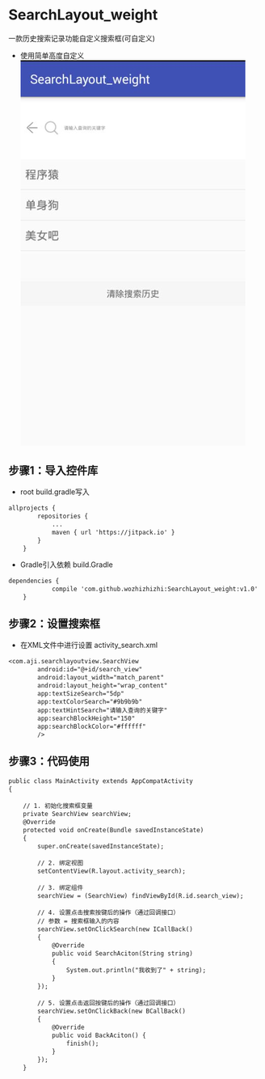 # SearchLayout_weight
一款历史搜索记录功能自定义搜索框(可自定义)
- 使用简单高度自定义
![image01.jpg](https://github.com/wozhizhizhi/SearchLayout_weight/blob/master/image/image01.jpg)
## 步骤1：导入控件库
- root build.gradle写入
```
allprojects {
		repositories {
			...
			maven { url 'https://jitpack.io' }
		}
	}
```

- Gradle引入依赖 build.Gradle
```
dependencies {
	        compile 'com.github.wozhizhizhi:SearchLayout_weight:v1.0'
	}
```
## 步骤2：设置搜索框
-  在XML文件中进行设置 activity_search.xml
```
<com.aji.searchlayoutview.SearchView
        android:id="@+id/search_view"
        android:layout_width="match_parent"
        android:layout_height="wrap_content"
        app:textSizeSearch="5dp"
        app:textColorSearch="#9b9b9b"
        app:textHintSearch="请输入查询的关键字"
        app:searchBlockHeight="150"
        app:searchBlockColor="#ffffff"
        />
```
## 步骤3：代码使用
```
public class MainActivity extends AppCompatActivity
{

    // 1. 初始化搜索框变量
    private SearchView searchView;
    @Override
    protected void onCreate(Bundle savedInstanceState)
    {
        super.onCreate(savedInstanceState);

        // 2. 绑定视图
        setContentView(R.layout.activity_search);

        // 3. 绑定组件
        searchView = (SearchView) findViewById(R.id.search_view);

        // 4. 设置点击搜索按键后的操作（通过回调接口）
        // 参数 = 搜索框输入的内容
        searchView.setOnClickSearch(new ICallBack()
        {
            @Override
            public void SearchAciton(String string)
            {
                System.out.println("我收到了" + string);
            }
        });

        // 5. 设置点击返回按键后的操作（通过回调接口）
        searchView.setOnClickBack(new BCallBack()
        {
            @Override
            public void BackAciton() {
                finish();
            }
        });
    }

```
